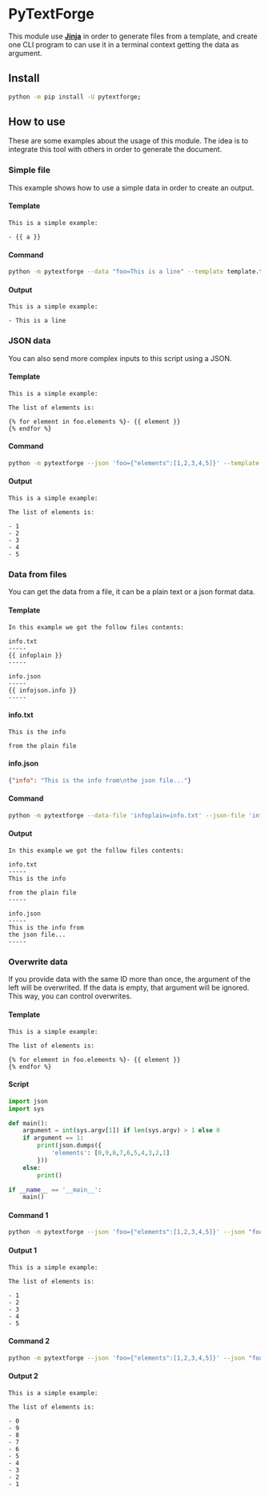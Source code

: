 # PyTextForge

This module use **[Jinja](https://jinja.palletsprojects.com/en/3.1.x/)** in order to generate files from a template, and create one CLI program to can use it in a terminal context getting the data as argument.

## Install

```Bash
python -m pip install -U pytextforge;
```

## How to use

These are some examples about the usage of this module. The idea is to integrate this tool with others in order to generate the document.

### Simple file

This example shows how to use a simple data in order to create an output.

#### Template

```Plain
This is a simple example:

- {{ a }}
```

#### Command

```Bash
python -m pytextforge --data "foo=This is a line" --template template.temp --output output.txt;
```

#### Output

```Plain
This is a simple example:

- This is a line
```

### JSON data

You can also send more complex inputs to this script using a JSON.

#### Template

```Plain
This is a simple example:

The list of elements is:

{% for element in foo.elements %}- {{ element }}
{% endfor %}
```

#### Command

```Bash
python -m pytextforge --json 'foo={"elements":[1,2,3,4,5]}' --template template.temp --output output.txt;
```

#### Output

```Plain
This is a simple example:

The list of elements is:

- 1
- 2
- 3
- 4
- 5

```

### Data from files

You can get the data from a file, it can be a plain text or a json format data.

#### Template

```Plain
In this example we got the follow files contents:

info.txt
-----
{{ infoplain }}
-----

info.json
-----
{{ infojson.info }}
-----
```

#### info.txt

```Plain
This is the info

from the plain file
```

#### info.json

```JSON
{"info": "This is the info from\nthe json file..."}
```

#### Command

```Bash
python -m pytextforge --data-file 'infoplain=info.txt' --json-file 'infojson=info.json' --template template.temp --output output.txt;
```

#### Output

```Plain
In this example we got the follow files contents:

info.txt
-----
This is the info

from the plain file
-----

info.json
-----
This is the info from
the json file...
-----
```

### Overwrite data

If you provide data with the same ID more than once, the argument of the left will be overwrited. If the data is empty, that argument will be ignored. This way, you can control overwrites.

#### Template

```Plain
This is a simple example:

The list of elements is:

{% for element in foo.elements %}- {{ element }}
{% endfor %}
```

#### Script

```Python
import json
import sys

def main():
    argument = int(sys.argv[1]) if len(sys.argv) > 1 else 0
    if argument == 1:
        print(json.dumps({
            'elements': [0,9,8,7,6,5,4,3,2,1]
        }))
    else:
        print()

if __name__ == '__main__':
    main()
```

#### Command 1

```Bash
python -m pytextforge --json 'foo={"elements":[1,2,3,4,5]}' --json "foo=$(python script.py)" --template template.temp --output output.txt;
```

#### Output 1

```Plain
This is a simple example:

The list of elements is:

- 1
- 2
- 3
- 4
- 5

```
#### Command 2

```Bash
python -m pytextforge --json 'foo={"elements":[1,2,3,4,5]}' --json "foo=$(python script.py 1)" --template template.temp --output output.txt
```

#### Output 2

```Plain
This is a simple example:

The list of elements is:

- 0
- 9
- 8
- 7
- 6
- 5
- 4
- 3
- 2
- 1

```